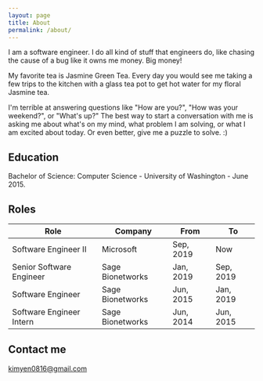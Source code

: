 ```yaml
---
layout: page
title: About
permalink: /about/
---
```


I am a software engineer. I do all kind of stuff that engineers do, like chasing the cause of a bug like it owns me money. Big money! 

My favorite tea is Jasmine Green Tea. Every day you would see me taking a few trips to the kitchen with a glass tea pot to get hot water for my floral Jasmine tea. 

I'm terrible at answering questions like "How are you?", "How was your weekend?", or "What's up?" The best way to start a conversation with me is asking me about what's on my mind, what problem I am solving, or what I am excited about today. Or even better, give me a puzzle to solve. :)

## Education

Bachelor of Science: Computer Science - University of Washington - June 2015.

## Roles

| Role | Company | From | To |
|-------------|-------------|-------------|-------------|
| Software Engineer II | Microsoft | Sep, 2019 | Now |
| Senior Software Engineer | Sage Bionetworks | Jan, 2019 | Sep, 2019 |
| Software Engineer | Sage Bionetworks | Jun, 2015 | Jan, 2019 |
| Software Engineer Intern | Sage Bionetworks | Jun, 2014 | Jun, 2015 |

## Contact me

[kimyen0816@gmail.com](mailto:kimyen0816@gmail.com)
